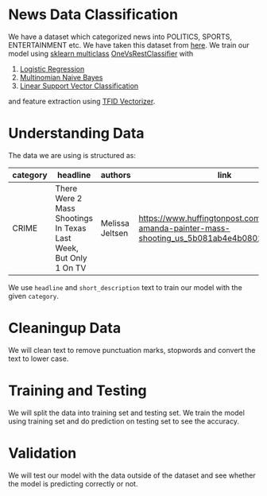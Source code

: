 # News Data Classification
We have a dataset which categorized news into POLITICS, SPORTS, ENTERTAINMENT etc. We have taken this dataset from [here](http://mlg.ucd.ie/datasets/bbc.html). We train our model using [sklearn multiclass](https://scikit-learn.org/stable/modules/multiclass.html) [OneVsRestClassifier](https://scikit-learn.org/stable/modules/generated/sklearn.multiclass.OneVsRestClassifier.html) with 

1. [Logistic Regression](https://scikit-learn.org/stable/modules/generated/sklearn.linear_model.LogisticRegression.html)
2. [Multinomian Naive Bayes](https://scikit-learn.org/stable/modules/generated/sklearn.naive_bayes.MultinomialNB.html)
3. [Linear Support Vector Classification](https://scikit-learn.org/stable/modules/generated/sklearn.svm.LinearSVC.html) 

and feature extraction using [TFID Vectorizer](https://scikit-learn.org/stable/modules/generated/sklearn.feature_extraction.text.TfidfVectorizer.html).

# Understanding Data
The data we are using is structured as:

| category | headline | authors | link | short_description | date |
|----------|----------|---------|------|-------------------|------|
| CRIME    | There Were 2 Mass Shootings In Texas Last Week, But Only 1 On TV | Melissa Jeltsen | https://www.huffingtonpost.com/entry/texas-amanda-painter-mass-shooting_us_5b081ab4e4b0802d69caad89 | She left her husband. He killed their children. Just another day in America. | 2018-05-26 |

We use `headline` and `short_description` text to train our model with the given `category`.

# Cleaningup Data
We will clean text to remove punctuation marks, stopwords and convert the text to lower case.

# Training and Testing
We will split the data into training set and testing set. We train the model using training set and do prediction on testing set to see the accuracy.

# Validation
We will test our model with the data outside of the dataset and see whether the model is predicting correctly or not.
